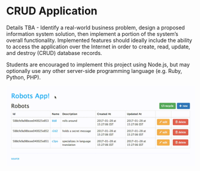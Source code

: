 # CRUD Application

Details TBA - Identify a real-world business problem, design a proposed information system solution, then implement a portion of the system’s overall functionality. Implemented features should ideally include the ability to access the application over the Internet in order to create, read, update, and destroy (CRUD) database records.

Students are encouraged to implement this project using Node.js, but may optionally use any other server-side programming language (e.g. Ruby, Python, PHP).

![a screencast depicting usage of a CRUD application. the application displays a table of records. an indivudal record is displayed in detail when clicked. buttons are clicked and forms are submitted to create new records and edit records. buttons are pressed to delete records and restore the entire set of original records.](demo.gif)
